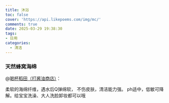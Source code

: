 ```yaml
---
title: 沐浴
toc: false
cover: 'https://api.likepoems.com/img/mc/'
comments: true
date: 2025-03-29 19:38:30
tags:
- 日用
categories:
  - 清洁
---
```


### 天然蜂窝海绵

@[喝杯稻田（打酱油商店）](https://www.xiaohongshu.com/discovery/item/657d66dd000000000700aeb7?source=webshare&xhsshare=pc_web&xsec_token=ABTKGbEOIyQZL6R-tgyRXn5w_HgmF9N70U_JLeTJPWr7s=&xsec_source=pc_share)：

柔软的海绵纤维，遇水后Q弹绵软， 不伤皮肤，清洁能力强。 ph适中，低敏可降解。给宝宝洗澡、大人洗脸卸妆都可以哦
